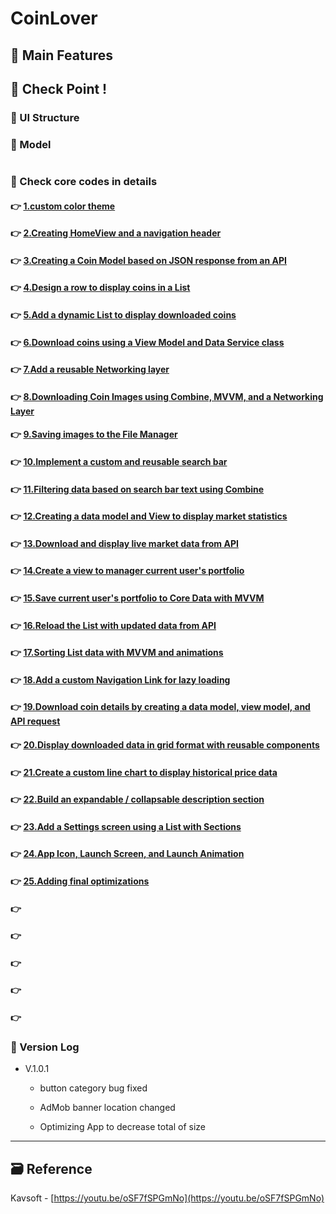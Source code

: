 # CoinLover

<!-- ! 플레이스토어 링크, 스크린샷 -->

## 📌 Main Features

<!-- ## 👉 Pod library

> Google-Mobile-Ads-SDK - https://cocoapods.org/pods/Google-Mobile-Ads-SDK

#### 설치

`pod init`

```ruby
  pod 'Google-Mobile-Ads-SDK'
```

`pod install` -->

<!-- ## 📌 Project Setup -->

## 🔑 Check Point !

### 🔷 UI Structure

<!-- ! ppt UI structure -->

### 🔷 Model

```swift

```

### 🔷 Check core codes in details

#### 👉 [1.custom color theme]()

#### 👉 [2.Creating HomeView and a navigation header]()

#### 👉 [3.Creating a Coin Model based on JSON response from an API]()

#### 👉 [4.Design a row to display coins in a List]()

#### 👉 [5.Add a dynamic List to display downloaded coins]()

#### 👉 [6.Download coins using a View Model and Data Service class]()

#### 👉 [7.Add a reusable Networking layer]()

#### 👉 [8.Downloading Coin Images using Combine, MVVM, and a Networking Layer]()

#### 👉 [9.Saving images to the File Manager]()

#### 👉 [10.Implement a custom and reusable search bar]()

#### 👉 [11.Filtering data based on search bar text using Combine]()

#### 👉 [12.Creating a data model and View to display market statistics]()

#### 👉 [13.Download and display live market data from API ]()

#### 👉 [14.Create a view to manager current user's portfolio ]()

#### 👉 [15.Save current user's portfolio to Core Data with MVVM]()

#### 👉 [16.Reload the List with updated data from API ]()

#### 👉 [17.Sorting List data with MVVM and animations]()

#### 👉 [18.Add a custom Navigation Link for lazy loading ]()

#### 👉 [19.Download coin details by creating a data model, view model, and API request]()

#### 👉 [20.Display downloaded data in grid format with reusable components]()

#### 👉 [21.Create a custom line chart to display historical price data]()

#### 👉 [22.Build an expandable / collapsable description section]()

#### 👉 [23.Add a Settings screen using a List with Sections ]()

#### 👉 [24.App Icon, Launch Screen, and Launch Animation]()

#### 👉 [25.Adding final optimizations]()

#### 👉 []()

#### 👉 []()

#### 👉 []()

#### 👉 []()

#### 👉 []()

### 🔷 Version Log

- V.1.0.1

  - button category bug fixed

  - AdMob banner location changed

  - Optimizing App to decrease total of size

<!-- #### 👉 -->

<!-- > Describing check point in details in Jacob's DevLog - https://jacobko.info/firebaseios/ios-firebase-03/ -->

<!-- ## ❌ Error Check Point

### 🔶 -->

<!-- xcode Mark template -->

<!--
// MARK: IBOutlet
// MARK: LifeCycle
// MARK: Actions
// MARK: Methods
// MARK: Extensions
-->

<!-- <img height="350" alt="스크린샷" src=""> -->

<!-- README 한 줄에 여러 screenshoot 놓기 예제 -->
<!-- <p>
    <img alt="Clear Spaces demo" src="../assets/demo-clear-spaces.gif" height=400px>
    <img alt="QR code scanner demo" src="../assets/demo-qr-code.gif" height=400px>
    <img alt="Example preview demo" src="../assets/demo-example.gif" height=400px>
</p> -->

---

<!-- 🔶 🔷 📌 🔑 👉 -->

## 🗃 Reference

Kavsoft - [https://youtu.be/oSF7fSPGmNo](https://youtu.be/oSF7fSPGmNo)
